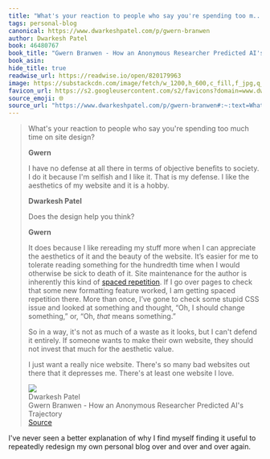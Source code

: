 ```yaml
---
title: "What's your reaction to people who say you're spending too m..."
tags: personal-blog
canonical: https://www.dwarkeshpatel.com/p/gwern-branwen
author: Dwarkesh Patel
book: 46480767
book_title: "Gwern Branwen - How an Anonymous Researcher Predicted AI's Trajectory"
book_asin: 
hide_title: true
readwise_url: https://readwise.io/open/820179963
image: https://substackcdn.com/image/fetch/w_1200,h_600,c_fill,f_jpg,q_auto:good,fl_progressive:steep,g_auto/https%3A%2F%2Fsubstack-video.s3.amazonaws.com%2Fvideo_upload%2Fpost%2F151435243%2Fcf820621-0a07-44eb-9258-b1b63ee686f4%2Ftranscoded-00001.png
favicon_url: https://s2.googleusercontent.com/s2/favicons?domain=www.dwarkeshpatel.com
source_emoji: 🌐
source_url: "https://www.dwarkeshpatel.com/p/gwern-branwen#:~:text=What%27s%20your%20reaction,website%20I%20love."
---
```


> What's your reaction to people who say you're spending too much time on site design?
> 
> **Gwern**
> 
> I have no defense at all there in terms of objective benefits to society. I do it because I'm selfish and I like it. That is my defense. I like the aesthetics of my website and it is a hobby.
> 
> **Dwarkesh Patel**
> 
> Does the design help you think?
> 
> **Gwern**
> 
> It does because I like rereading my stuff more when I can appreciate the aesthetics of it and the beauty of the website. It’s easier for me to tolerate reading something for the hundredth time when I would otherwise be sick to death of it. Site maintenance for the author is inherently this kind of [spaced repetition](https://gwern.net/spaced-repetition). If I go over pages to check that some new formatting feature worked, I am getting spaced repetition there. More than once, I’ve gone to check some stupid CSS issue and looked at something and thought, “Oh, I should change something,” or, “Oh, *that* means something.”
> 
> So in a way, it's not as much of a waste as it looks, but I can't defend it entirely. If someone wants to make their own website, they should not invest that much for the aesthetic value. 
> 
> I just want a really nice website. There's so many bad websites out there that it depresses me. There's at least one website I love.
> <div class="quoteback-footer"><div class="quoteback-avatar"><img class="mini-favicon" src="https://s2.googleusercontent.com/s2/favicons?domain=www.dwarkeshpatel.com"></div><div class="quoteback-metadata"><div class="metadata-inner"><span style="display:none">FROM:</span><div aria-label="Dwarkesh Patel" class="quoteback-author"> Dwarkesh Patel</div><div aria-label="Gwern Branwen - How an Anonymous Researcher Predicted AI's Trajectory" class="quoteback-title"> Gwern Branwen - How an Anonymous Researcher Predicted AI's Trajectory</div></div></div><div class="quoteback-backlink"><a target="_blank" aria-label="go to the full text of this quotation" rel="noopener" href="https://www.dwarkeshpatel.com/p/gwern-branwen#:~:text=What%27s%20your%20reaction,website%20I%20love." class="quoteback-arrow"> Source</a></div></div>

I've never seen a better explanation of why I find myself finding it useful to repeatedly redesign my own personal blog over and over and over again.
